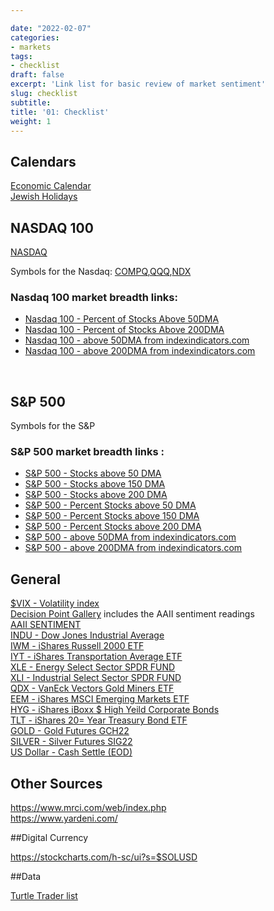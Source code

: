 ```yaml
---

date: "2022-02-07"
categories:
- markets
tags:
- checklist
draft: false
excerpt: 'Link list for basic review of market sentiment'
slug: checklist
subtitle:
title: '01: Checklist'
weight: 1
---
```

## Calendars
[Economic Calendar](<https://www.investing.com/economic-calendar/>)<br>
[Jewish Holidays](<https://www.chabad.org/holidays/default_cdo/jewish/holidays.htm>)





## NASDAQ 100

[NASDAQ](<https://www.nasdaq.com/>)

Symbols for the Nasdaq: [COMPQ](<https://schrts.co/bPcZMrRF>),[QQQ](<https://schrts.co/ibqGvDCU>),[NDX](<https://schrts.co/daGJVDzy>) 

### Nasdaq 100 market breadth links:   

+ [Nasdaq 100 - Percent of Stocks Above 50DMA](<https://schrts.co/HYXTNCKZ>) 
+ [Nasdaq 100 - Percent of Stocks Above 200DMA](<https://schrts.co/VXKhDkvg>) 
+ [Nasdaq 100 - above 50DMA from indexindicators.com](<https://www.indexindicators.com/charts/nasdaq100-vs-nasdaq100-stocks-above-50d-sma-params-x-x-x-x/>) <br>
+ [Nasdaq 100 - above 200DMA from indexindicators.com](<https://www.indexindicators.com/charts/nasdaq100-vs-nasdaq100-stocks-above-200d-sma-params-x-x-x-x/>)

<br>

## S&P 500 

Symbols for the S&P

### S&P 500 market breadth links : 

+ [S&P 500 - Stocks above 50 DMA](https://schrts.co/IWsFrQtp)
+ [S&P 500 - Stocks above 150 DMA](https://schrts.co/cKKsqwgW)
+ [S&P 500 - Stocks above 200 DMA](https://schrts.co/WywjiUGY)
+ [S&P 500 - Percent Stocks above 50 DMA](https://schrts.co/iZdTVQXe)
+ [S&P 500 - Percent Stocks above 150 DMA](https://schrts.co/FAQdRUyA)
+ [S&P 500 - Percent Stocks above 200 DMA](https://schrts.co/iZdTVQXe)
+ [S&P 500 - above 50DMA from indexindicators.com](<https://www.indexindicators.com/charts/sp500-vs-sp500-stocks-above-50d-sma-params-x-x-x-x/>) <br>
+ [S&P 500 - above 200DMA from indexindicators.com](<https://www.indexindicators.com/charts/sp500-vs-sp500-stocks-above-200d-sma-params-x-x-x-x/>)




## General


[$VIX - Volatility index](<https://schrts.co/itpvykjr>) <br>
[Decision Point Gallery](<https://stockcharts.com/freecharts/dpgallery.html>) includes the AAII sentiment readings <br>
[AAII SENTIMENT](https://www.aaii.com/sentimentsurvey/sent_results)<br>
[INDU - Dow Jones Industrial Average](<https://stockcharts.com/h-sc/ui>) <br>
[IWM - iShares Russell 2000 ETF](<https://stockcharts.com/h-sc/ui?s=iwm>)<br>
[IYT - iShares Transportation Average ETF](<https://stockcharts.com/h-sc/ui?s=IYT>) <br>
[XLE - Energy Select Sector SPDR FUND](<https://stockcharts.com/h-sc/ui?s=xle>) <br>
[XLI - Industrial Select Sector SPDR FUND](<https://stockcharts.com/h-sc/ui?s=xli>)<br>
[QDX - VanEck Vectors Gold Miners ETF](<https://stockcharts.com/h-sc/ui?s=gdx>)<br>
[EEM - iShares MSCI Emerging Markets ETF](<https://stockcharts.com/h-sc/ui?s=eem>)<br>
[HYG - iShares iBoxx $ High Yeild Corporate Bonds ](<https://schrts.co/ZERDYPEf>)<br>
[TLT - iShares 20= Year Treasury Bond ETF](<https://stockcharts.com/h-sc/ui?s=TLT>) <br>
[GOLD - Gold Futures GCH22](<https://schrts.co/pXaVcRIK>) <br>
[SILVER - Silver Futures SIG22](<https://schrts.co/PsnYArTZ>)<br>
[US Dollar - Cash Settle (EOD)](<https://schrts.co/BxuUaZPA>)<br>


## Other Sources 

https://www.mrci.com/web/index.php <br>
https://www.yardeni.com/



##Digital Currency

https://stockcharts.com/h-sc/ui?s=$SOLUSD


##Data

[Turtle Trader list](https://www.turtletrader.com/hpd/)
